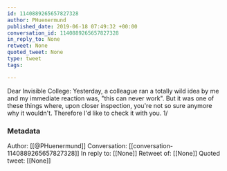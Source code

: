 ```yaml
---
id: 1140889265657827328
author: PHuenermund
published_date: 2019-06-18 07:49:32 +00:00
conversation_id: 1140889265657827328
in_reply_to: None
retweet: None
quoted_tweet: None
type: tweet
tags:

---
```


Dear Invisible College: Yesterday, a colleague ran a totally wild idea by me and my immediate reaction was, "this can never work". But it was one of these things where, upon closer inspection, you're not so sure anymore why it wouldn't. Therefore I'd like to check it with you. 1/

### Metadata

Author: [[@PHuenermund]]
Conversation: [[conversation-1140889265657827328]]
In reply to: [[None]]
Retweet of: [[None]]
Quoted tweet: [[None]]
